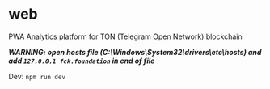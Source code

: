 # web
PWA Analytics platform for TON (Telegram Open Network) blockchain

***WARNING: open hosts file (C:\Windows\System32\drivers\etc\hosts) and add ```127.0.0.1 fck.foundation``` in end of file***

Dev: ```npm run dev```
